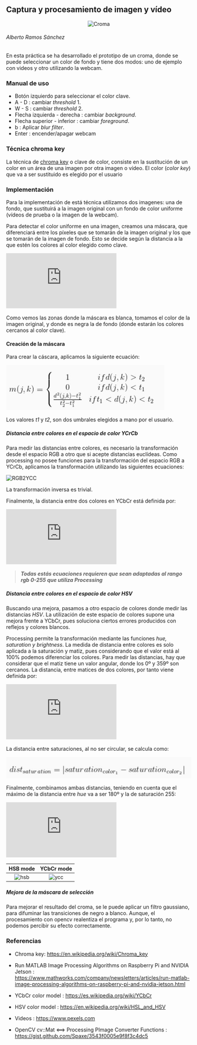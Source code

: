 
## Captura y procesamiento de imagen y vídeo

<center><img src="croma.gif" width="640" height="600" alt="Croma"/></center>


###### Alberto Ramos Sánchez

En esta práctica se ha desarrollado el prototipo de un croma, donde se puede seleccionar un color de fondo y tiene dos modos: uno de ejemplo con videos y otro utilizando la webcam.

### Manual de uso

- Botón izquierdo para seleccionar el color clave.
- A - D : cambiar *threshold* 1.
- W - S : cambiar *threshold* 2.
- Flecha izquierda - derecha : cambiar *background*.
- Flecha superior - inferior : cambiar *foreground*.
- b : Aplicar *blur filter*.
- Enter : encender/apagar webcam

### Técnica chroma key

La técnica de [chroma key](https://es.wikipedia.org/wiki/Croma) o clave de color, consiste en la sustitución de un color en un área de una imagen por otra imagen o vídeo. El color (*color key*) que va a ser sustituido es elegido por el usuario

### Implementación

Para la implementación de está técnica utilizamos dos imagenes: una de fondo, que sustituirá a la imagen original con un fondo de color uniforme (vídeos de prueba o la imagen de la webcam).

Para detectar el color uniforme en una imagen, creamos una máscara, que diferenciará entre los píxeles que se tomarán de la imagen original y los que se tomarán de la imagen de fondo. Esto se decide según la distancia a la que estén los colores al color elegido como clave.

![Fórmula de Creación de imagen](https://latex.codecogs.com/gif.latex?P_%7Bfinal%7D%28j%2Ck%29%3Dm%28j%2Ck%29*P_%7Boriginal%7D%28j%2Ck%29&plus;%281-m%28j%2Ck%29%29*P_%7Bscene%7D%28j%2Ck%29)

Como vemos las zonas donde la máscara es blanca, tomamos el color de la imagen original, y donde es negra la de fondo (donde estarán los colores cercanos al color clave).

#### Creación de la máscara

Para crear la cáscara, aplicamos la siguiente ecuación:

![Máscara](mask_ec.JPG)

Los valores *t1* y *t2*, son dos umbrales elegidos a mano por el usuario.

##### Distancia entre colores en el espacio de color YCrCb

Para medir las distancias entre colores, es necesario la transformación desde el espacio RGB a otro que si acepte distancias euclídeas. Como processing no posee funciones para la transformación del espacio RGB a YCrCb, aplicamos la transformación utilizando las siguientes ecuaciones:

![RGB2YCC](https://wikimedia.org/api/rest_v1/media/math/render/svg/9a12261ec13667ed8503c2febbbc3600c869a34e)

La transformación inversa es trivial.

Finalmente, la distancia entre dos colores en YCbCr está definida por:

![Distancia YCC](https://latex.codecogs.com/gif.latex?d%5E2%28j%2Ck%29%20%3D%20%28Cb%28j%2Ck%29%20-%20Cb_%7Bref%7D%28j%2Ck%29%29%5E2%20&plus;%20%28Cr%28j%2Ck%29%20-%20Cr_%7Bref%7D%28j%2Ck%29%29%5E2)

 > __*Todas estás ecuaciones requieren que sean adaptadas al rango rgb 0-255 que utiliza Processing*__

##### Distancia entre colores en el espacio de color HSV

Buscando una mejora, pasamos a otro espacio de colores donde medir las distancias *HSV*. La utilización de este espacio de colores supone una mejora frente a YCbCr, pues soluciona ciertos errores producidos con reflejos y colores blancos.

Processing permite la transformación mediante las funciones *hue, saturation y brightness*. La medida de distancia entre colores es solo aplicada a la saturación y matiz, pues considerando que el valor está al 100% podemos diferenciar los colores. Para medir las distancias, hay que considerar que el matiz tiene un valor angular, donde los 0º y 359º son cercanos.
La distancia, entre matices de dos colores, por tanto viene definida por:

![Distacia hue](https://latex.codecogs.com/gif.latex?dist_%7Bhue%7D%20%3D%20min%5C%7B%7Chue_%7Bcolor1%7D%20-%20hue_%7Bcolor2%7D%7C%2C%20360%5E%7B%5Ccirc%7D%20-%20%7Chue_%7Bcolor1%7D%20-%20hue_%7Bcolor2%7D%7C%20%5C%7D)

La distancia entre saturaciones, al no ser circular, se calcula como:

![Distancia saturation](sat_ec.JPG)

Finalmente, combinamos ambas distancias, teniendo en cuenta que el máximo de la distancia entre *hue* va a ser 180º y la de saturación 255:

![Distancia HSV](https://latex.codecogs.com/gif.latex?%5Cfrac%7Bdist_%7Bhue%7D%5E2%20&plus;%20dist_%7Bsaturation%7D%5E2%7D%7B180%5E2%20&plus;%20255%5E2%7D)

HSB mode             |  YCbCr mode
:-------------------------:|:-------------------------:
![hsb](hsb.gif)  |  ![ycc](ycc.gif)

##### Mejora de la máscara de selección

Para mejorar el resultado del croma, se le puede aplicar un filtro gaussiano, para difuminar las transiciones de negro a blanco. Aunque, el procesamiento con opencv realentiza el programa y, por lo tanto, no podemos percibir su efecto correctamente.


### Referencias

- Chroma key: https://en.wikipedia.org/wiki/Chroma_key
- Run MATLAB Image Processing Algorithms on Raspberry Pi and NVIDIA Jetson : https://www.mathworks.com/company/newsletters/articles/run-matlab-image-processing-algorithms-on-raspberry-pi-and-nvidia-jetson.html
- YCbCr color model : https://es.wikipedia.org/wiki/YCbCr
- HSV color model : https://en.wikipedia.org/wiki/HSL_and_HSV


- Videos : https://www.pexels.com
- OpenCV cv::Mat <==> Processing PImage Converter Functions : https://gist.github.com/Spaxe/3543f0005e9f8f3c4dc5

